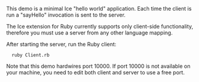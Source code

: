 This demo is a minimal Ice "hello world" application. Each time the
client is run a "sayHello" invocation is sent to the server.

The Ice extension for Ruby currently supports only client-side
functionality, therefore you must use a server from any other language
mapping.

After starting the server, run the Ruby client:

      ruby Client.rb

Note that this demo hardwires port 10000. If port 10000 is not
available on your machine, you need to edit both client and server
to use a free port.
